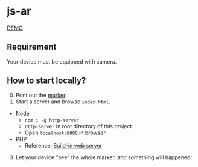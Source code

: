 # js-ar

[DEMO](https://malikid.github.io/js-ar/)

## Requirement

Your device must be equipped with camera.

## How to start locally?

0. Print out the [marker](64.png).
1. Start a server and browse `index.html`.
  - Node
    - `npm i -g http-server`
    - `http-server` in root directory of this project.
    - Open `localhost:8080` in browser.
  - PHP
    - Reference: [Build-in web server](http://php.net/manual/en/features.commandline.webserver.php)
3. Let your device "see" the whole marker, and something will happened!
